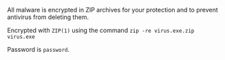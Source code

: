 All malware is encrypted in ZIP archives for your protection and to prevent antivirus from deleting them.

Encrypted with `ZIP(1)` using the command `zip -re virus.exe.zip virus.exe`

Password is `password`.
